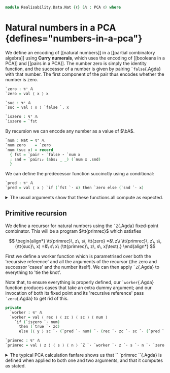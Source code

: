 <!--
```agda
open import 1Lab.Prelude

open import Data.Partial.Total
open import Data.Partial.Base
open import Data.Vec.Base

open import Realisability.PCA

import Realisability.PCA.Fixpoint
import Realisability.Data.Bool
import Realisability.Data.Pair
import Realisability.PCA.Sugar
```
-->

```agda
module Realisability.Data.Nat {ℓ} (𝔸 : PCA ℓ) where
```

<!--
```agda
open Realisability.PCA.Fixpoint 𝔸
open Realisability.PCA.Sugar 𝔸
open Realisability.Data.Pair 𝔸
open Realisability.Data.Bool 𝔸
private variable
  f g x y z : ↯ ⌞ 𝔸 ⌟
```
-->

# Natural numbers in a PCA {defines="numbers-in-a-pca"}

We define an encoding of [[natural numbers]] in a [[partial combinatory
algebra]] using **Curry numerals**, which uses the encoding of
[[booleans in a PCA]] and [[pairs in a PCA]]. The number zero is simply
the identity function, and the successor of a number is given by pairing
`` `false ``{.Agda} with that number. The first component of the pair
thus encodes whether the number is zero.

```agda
`zero : ↯⁺ 𝔸
`zero = val ⟨ x ⟩ x

`suc : ↯⁺ 𝔸
`suc = val ⟨ x ⟩ `false `, x

`iszero : ↯⁺ 𝔸
`iszero = `fst
```

By recursion we can encode any number as a value of $\bA$.

```agda
`num : Nat → ↯⁺ 𝔸
`num zero    = `zero
`num (suc x) = record
  { fst = `pair ⋆ `false ⋆ `num x
  ; snd = `pair↓₂ (abs↓ _ _) (`num x .snd)
  }
```

We can define the predecessor function succinctly using a conditional:

```agda
`pred : ↯⁺ 𝔸
`pred = val ⟨ x ⟩ `if (`fst `· x) then `zero else (`snd `· x)
```

<details>
<summary>The usual arguments show that these functions all compute as expected.</summary>

```agda
abstract
  `num-suc : ∀ x → `num (suc x) .fst ≡ `suc ⋆ `num x
  `num-suc x = sym (abs-β _ _ (`num x))

  `suc↓₁ : ⌞ x ⌟ → ⌞ `suc ⋆ x ⌟
  `suc↓₁ ah = subst ⌞_⌟ (sym (abs-βₙ [] ((_ , ah) ∷ []))) (`pair↓₂ (`false .snd) ah)

  `iszero-zero : `iszero ⋆ `zero ≡ `true .fst
  `iszero-zero = abs-β _ _ `zero ∙ abs-β _ _ (_ , abs↓ _ _)

  `iszero-suc : ⌞ x ⌟ → `iszero ⋆ (`suc ⋆ x) ≡ `false .fst
  `iszero-suc {x} xh =
    `iszero ⋆ (`suc ⋆ x)           ≡⟨ ap (`iszero ⋆_) (abs-β _ _ (_ , xh)) ⟩
    `iszero ⋆ (`pair ⋆ `false ⋆ x) ≡⟨ `fst-β (`false .snd) xh ⟩
    `false .fst                    ∎

  `pred-zero : `pred ⋆ `zero ≡ `zero .fst
  `pred-zero =
    `pred ⋆ `zero                             ≡⟨ abs-β _ _ `zero ⟩
    ⌜ `fst ⋆ `zero ⌝ ⋆ `zero ⋆ (`snd ⋆ `zero) ≡⟨ ap (λ e → e ⋆ `zero ⋆ (`snd ⋆ `zero)) (`iszero-zero) ⟩
    `true ⋆ `zero ⋆ (`snd ⋆ `zero)            ≡⟨ abs-βₙ [] ((_ , subst ⌞_⌟ (sym rem₁) (abs↓ _ _)) ∷ `zero ∷ []) ⟩
    `zero .fst                                ∎
    where
      rem₁ : `snd ⋆ `zero ≡ `false .fst
      rem₁ = abs-β _ _ `zero ∙ abs-β _ _ `false

  `pred-suc : ⌞ x ⌟ → `pred ⋆ (`suc ⋆ x) ≡ x
  `pred-suc {x} xh =
    `pred ⋆ (`suc ⋆ x)                                   ≡⟨ abs-β _ _ (_ , `suc↓₁ xh) ⟩
    ⌜ `fst ⋆ (`suc ⋆ x) ⌝ ⋆ `zero ⋆ (`snd ⋆ (`suc ⋆ x))  ≡⟨ ap (λ e → e ⋆ `zero ⋆ (`snd ⋆ (`suc ⋆ x))) (ap (`fst ⋆_) (abs-β _ _ (_ , xh)) ∙ `fst-β (`false .snd) xh) ⟩
    `false ⋆ `zero ⋆ ⌜ `snd ⋆ (`suc ⋆ x) ⌝               ≡⟨ ap (λ e → (`false ⋆ `zero) ⋆ e) (ap (`snd ⋆_) (abs-β _ _ (_ , xh)) ∙ `snd-β (`false .snd) xh) ⟩
    `false ⋆ `zero ⋆ x                                   ≡⟨ abs-βₙ [] ((_ , xh) ∷ `zero ∷ []) ⟩
    x                                                    ∎

```

</details>

## Primitive recursion

We define a recursor for natural numbers using the `` `Z ``{.Agda}
fixed-point combinator. This will be a program $\tt{primrec}$ which
satisfies

$$
\begin{align*}
\tt{primrec}\, z\, s\, \tt{zero}      =&\ z\\
\tt{primrec}\, z\, s\, (\tt{suc}\, x) =&\ s\ x\ (\tt{primrec}\, z\, s\, x)\text{.}
\end{align*}
$$

First we define a worker function which is parametrised over both the
'recursive reference' and all the arguments of the recursor (the zero
and successor 'cases' and the number itself). We can then apply `` `Z
``{.Agda} to everything to 'tie the knot'.

Note that, to ensure everything is properly defined, our `` `worker
``{.Agda} function produces cases that take an extra dummy argument; and
our invocation of both its fixed point and its 'recursive reference'
pass `` `zero ``{.Agda} to get rid of this.

```agda
private
  `worker : ↯⁺ 𝔸
  `worker = val ⟨ rec ⟩ ⟨ zc ⟩ ⟨ sc ⟩ ⟨ num ⟩
    `if (`iszero `· num)
      then (`true `· zc)
      else (⟨ y ⟩ sc `· (`pred `· num) `· (rec `· zc `· sc `· (`pred `· num) `· `zero))

`primrec : ↯⁺ 𝔸
`primrec = val ⟨ z ⟩ ⟨ s ⟩ ⟨ n ⟩ `Z `· `worker `· z `· s `· n `· `zero
```

<details>
<summary>The typical PCA calculation fanfare shows us that `` `primrec
``{.Agda} is defined when applied to both one and two arguments, and
that it computes as stated.
</summary>

```agda
abstract
  `primrec↓₁ : ⌞ z ⌟ → ⌞ `primrec ⋆ z ⌟
  `primrec↓₁ zh = subst ⌞_⌟ (sym (abs-βₙ [] ((_ , zh) ∷ []))) (abs↓ _ _)

  `primrec↓₂ : ⌞ z ⌟ → ⌞ f ⌟ → ⌞ `primrec ⋆ z ⋆ f ⌟
  `primrec↓₂ zh fh = subst ⌞_⌟ (sym (abs-βₙ [] ((_ , fh) ∷ (_ , zh) ∷ []))) (abs↓ _ _)

  `primrec-zero : ⌞ z ⌟ → ⌞ f ⌟ → `primrec ⋆ z ⋆ f ⋆ `zero ≡ z
  `primrec-zero {z} {f} zh fh =
    `primrec ⋆ z ⋆ f ⋆ `zero                                     ≡⟨ abs-βₙ [] (`zero ∷ (_ , fh) ∷ (_ , zh) ∷ []) ⟩
    ⌜ `Z ⋆ `worker ⋆ z ⌝ ⋆ f ⋆ `zero ⋆ `zero                     ≡⟨ ap (λ e → e ⋆ f ⋆ `zero ⋆ `zero) (`Z-β (`worker .snd) zh) ⟩
    ⌜ `worker ⋆ (`Z ⋆ `worker) ⋆ z ⋆ f ⋆ `zero ⌝ ⋆ `zero         ≡⟨ ap (λ e → e ⋆ `zero) (abs-βₙ [] (`zero ∷ (_ , fh) ∷ (_ , zh) ∷ (_ , `Z↓₁ (`worker .snd)) ∷ [])) ⟩
    ⌜ `iszero ⋆ `zero ⋆ (`true ⋆ z) ⌝ % _ % `zero .fst           ≡⟨ ap₂ _%_ (ap₂ _%_ (ap₂ _%_ `iszero-zero refl) refl ∙ `true-β (`true↓₁ zh) (abs↓ _ _)) refl ⟩
    `true ⋆ z ⋆ `zero .fst                                       ≡⟨ `true-β zh (`zero .snd) ⟩
    z                                                            ∎

  `primrec-suc : ⌞ z ⌟ → ⌞ f ⌟ → ⌞ x ⌟ → `primrec ⋆ z ⋆ f ⋆ (`suc ⋆ x) ≡ f ⋆ x ⋆ (`primrec ⋆ z ⋆ f ⋆ x)
  `primrec-suc {z} {f} {x} zh fh xh =
    `primrec ⋆ z ⋆ f ⋆ (`suc ⋆ x)                                                 ≡⟨ abs-βₙ [] ((_ , `suc↓₁ xh) ∷ (_ , fh) ∷ (_ , zh) ∷ []) ⟩
    ⌜ `Z ⋆ `worker ⋆ z ⌝ ⋆ f ⋆ (`suc ⋆ x) ⋆ `zero                                 ≡⟨ ap (λ e → e ⋆ f ⋆ (`suc ⋆ x) ⋆ `zero) (`Z-β (`worker .snd) zh) ⟩
    `worker ⋆ (`Z ⋆ `worker) ⋆ z ⋆ f ⋆ (`suc ⋆ x) ⋆ `zero                         ≡⟨ ap (λ e → e % `zero .fst) (abs-βₙ [] ((_ , `suc↓₁ xh) ∷ (_ , fh) ∷ (_ , zh) ∷ (_ , `Z↓₁ (`worker .snd)) ∷ [])) ⟩
    `iszero ⋆ (`suc ⋆ x) ⋆ (`true ⋆ z) % _ % `zero .fst                           ≡⟨ ap₂ _%_ (ap₂ _%_ (ap₂ _%_ (`iszero-suc xh) refl) refl ∙ `false-β (`true↓₁ zh) (abs↓ _ _)) refl ∙ abs-βₙ ((`suc ⋆ x , `suc↓₁ xh) ∷ (f , fh) ∷ (z , zh) ∷ (`Z ⋆ `worker , `Z↓₁ (`worker .snd)) ∷ []) (`zero ∷ []) ⟩
    f % `pred ⋆ (`suc ⋆ x) % `Z ⋆ `worker ⋆ z ⋆ f ⋆ (`pred ⋆ (`suc ⋆ x)) ⋆ `zero  ≡⟨ ap (λ e → f % e % `Z ⋆ `worker ⋆ z ⋆ f ⋆ e ⋆ `zero) (`pred-suc xh) ⟩
    f ⋆ x ⋆ (`Z ⋆ `worker ⋆ z ⋆ f ⋆ x ⋆ `zero)                                    ≡⟨ ap₂ _%_ refl (sym (abs-βₙ [] ((_ , xh) ∷ (_ , fh) ∷ (_ , zh) ∷ []))) ⟩
    f ⋆ x ⋆ (`primrec ⋆ z ⋆ f ⋆ x)                                                ∎
```

</details>
